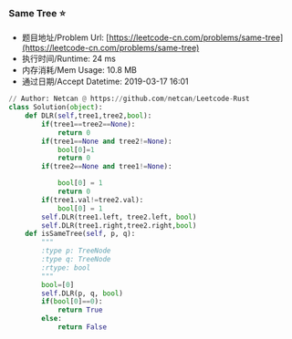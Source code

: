 
### Same Tree :star:
- 题目地址/Problem Url: [https://leetcode-cn.com/problems/same-tree](https://leetcode-cn.com/problems/same-tree)
- 执行时间/Runtime: 24 ms 
- 内存消耗/Mem Usage: 10.8 MB
- 通过日期/Accept Datetime: 2019-03-17 16:01
```python
// Author: Netcan @ https://github.com/netcan/Leetcode-Rust
class Solution(object):
    def DLR(self,tree1,tree2,bool):
        if(tree1==tree2==None):
            return 0
        if(tree1==None and tree2!=None):
            bool[0]=1
            return 0
        if(tree2==None and tree1!=None):

            bool[0] = 1
            return 0
        if(tree1.val!=tree2.val):
            bool[0] = 1
        self.DLR(tree1.left, tree2.left, bool)
        self.DLR(tree1.right,tree2.right,bool)
    def isSameTree(self, p, q):
        """
        :type p: TreeNode
        :type q: TreeNode
        :rtype: bool
        """
        bool=[0]
        self.DLR(p, q, bool)
        if(bool[0]==0):
            return True
        else:
            return False

```
